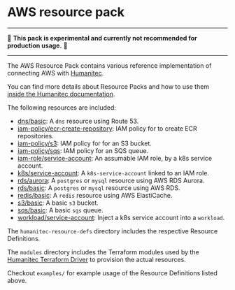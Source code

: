 # AWS resource pack

---

:construction: __This pack is experimental and currently not recommended for production usage.__ :construction:

---

The AWS Resource Pack contains various reference implementation of connecting AWS with [Humanitec](https://humanitec.com/).

You can find more details about Resource Packs and how to use them [inside the Humanitec documentation](https://developer.humanitec.com/platform-orchestrator/resources/resource-packs/).

The following resources are included:

* [dns/basic](./humanitec-resource-defs/dns/basic): A `dns` resource using Route 53.
* [iam-policy/ecr-create-repository](./humanitec-resource-defs/iam-policy/ecr-create-repository): IAM policy for to create ECR repositories.
* [iam-policy/s3](./humanitec-resource-defs/iam-policy/s3): IAM policy for for an S3 bucket.
* [iam-policy/sqs](./humanitec-resource-defs/iam-policy/sqs): IAM policy for an SQS queue.
* [iam-role/service-account](./humanitec-resource-defs/iam-role/service-account): An assumable IAM role, by a k8s service account.
* [k8s/service-account](./humanitec-resource-defs/k8s/service-account): A `k8s-service-account` linked to an IAM role.
* [rds/aurora](./humanitec-resource-defs/rds/aurora): A `postgres` or `mysql` resource using AWS RDS Aurora.
* [rds/basic](./humanitec-resource-defs/rds/basic): A `postgres` or `mysql` resource using AWS RDS.
* [redis/basic](./humanitec-resource-defs/redis/basic): A `redis` resource using AWS ElastiCache.
* [s3/basic](./humanitec-resource-defs/s3/basic): A basic `s3` bucket.
* [sqs/basic](./humanitec-resource-defs/sqs/basic): A basic `sqs` queue.
* [workload/service-account](./humanitec-resource-defs/workload/service-account): Inject a k8s service account into a `workload`.

The `humanitec-resource-defs` directory includes the respective Resource Definitions.

The `modules` directory includes the Terraform modules used by the [Humanitec Terraform Driver](https://developer.humanitec.com/integration-and-extensions/drivers/generic-drivers/terraform/) to provision the actual resources.

Checkout `examples/` for example usage of the Resource Definitions listed above.
